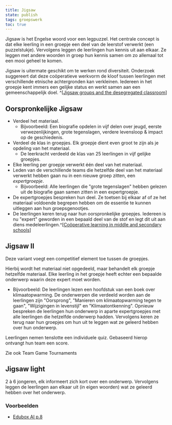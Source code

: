 ```yaml
---
title: Jigsaw
state: publish
tags: groepswerk
toc: true
---
```


Jigsaw is het Engelse woord voor een legpuzzel. Het centrale concept is dat elke leerling in een groepje een deel van de leerstof verwerkt (een puzzelstukje). Vervolgens leggen de leerlingen hun kennis uit aan elkaar. Ze leggen met andere woorden in groep hun kennis samen om zo allemaal tot een mooi geheel te komen.

Jigsaw is uitermate geschikt om te werken rond diversiteit. Onderzoek suggereert dat deze coöperatieve werkvorm de kloof tussen leerlingen met verschillende etnische achtergronden kan verkleinen. Iedereen in het groepje kent immers een gelijke status en werkt samen aan een gemeenschappelijk doel. ^[[Jigsaw groups and the desegregated classroom](https://journals.sagepub.com/doi/abs/10.1177/014616727900500405?journalCode=pspc)]

## Oorspronkelijke Jigsaw
- Verdeel het materiaal.
	- Bijvoorbeeld: Een biografie opdelen in vijf delen over jeugd, eerste verwezenlijkingen, grote tegenslagen, verdere levensloop & impact op de geschiedenis.
- Verdeel de klas in groepjes. Elk groepje dient even groot te zijn als je opdeling van het materiaal.
	- De leerkracht verdeeld de klas van 25 leerlingen in vijf gelijke groepjes.
- Elke leerling per groepje verwerkt één deel van het materiaal.
- Leden van de verschillende teams die hetzelfde deel van het materiaal verwerkt hebben gaan nu in een nieuwe groep zitten, een *expertgroepje*.
	- Bijvoorbeeld: Alle leerlingen die "grote tegenslagen" hebben gelezen uit de biografie gaan samen zitten in een expertgroepje.
- De expertgroepjes bespreken hun deel. Ze toetsen bij elkaar af of ze het materiaal voldoende begrepen hebben om de essentie te kunnen uitleggen aan hun groepsgenootjes.
- De leerlingen keren terug naar hun oorspronkelijke groepjes. Iedereen is nu "expert" geworden in een bepaald deel van de stof en legt dit uit aan diens medeleerlingen.^[[Coöperative learning in middle and secondary schools](https://www.jstor.org/stable/30189163)]

## Jigsaw II
Deze variant voegt een competitief element toe tussen de groepjes.

Hierbij wordt het materiaal niet opgedeeld, maar behandelt elk groepje hetzelfde materiaal. Elke leerling in het groepje heeft echter een bepaalde onderwerp waarin deze expert moet worden.
- Bijvoorbeeld: De leerlingen lezen een hoofdstuk van een boek over klimaatopwarming. De onderwerpen die verdeeld worden aan de leerlingen zijn "Oorsprong", "Manieren om klimaatopwarming tegen te gaan", "Wijzigingen in levenstijl" en "Klimaatontkenning".
Opnieuw bespreken de leerlingen hun onderwerp in aparte expertgroepjes met alle leerlingen die hetzelfde onderwerp hadden. Vervolgens keren ze terug naar hun groepjes om hun uit te leggen wat ze geleerd hebben over hun onderwerp.

Leerlingen nemen tenslotte een individuele quiz. Gebaseerd hierop ontvangt hun team een score.

Zie ook Team Game Tournaments

## Jigsaw light
2 à 6 jongeren, elk informeert zich kort over een onderwerp. Vervolgens leggen de leerlingen aan elkaar uit (in eigen woorden) wat ze geleerd hebben over het onderwerp.
### Voorbeelden
- [Edubox AI p.8](https://assets.mediawijs.be/2021-06/edubox_ai_versie_2021.pdf)